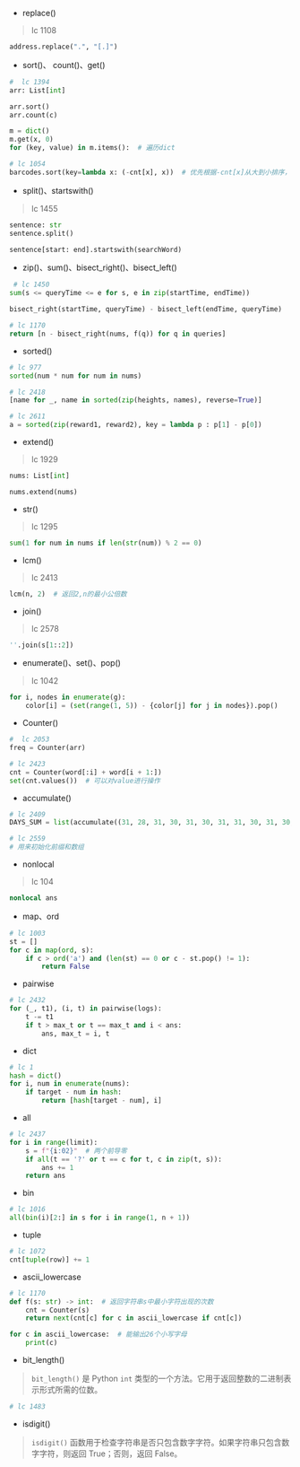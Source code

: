 - replace()
> lc 1108

```python
address.replace(".", "[.]")
```

- sort()、 count()、get()
```python
#  lc 1394
arr: List[int]

arr.sort()
arr.count(c)

m = dict()
m.get(x, 0)
for (key, value) in m.items():  # 遍历dict

# lc 1054
barcodes.sort(key=lambda x: (-cnt[x], x))  # 优先根据-cnt[x]从大到小排序，否则根据x从小到大排序
```

- split()、startswith()
> lc 1455
```python
sentence: str
sentence.split()

sentence[start: end].startswith(searchWord)
```
- zip()、sum()、bisect_right()、bisect_left()
```python
 # lc 1450
sum(s <= queryTime <= e for s, e in zip(startTime, endTime))

bisect_right(startTime, queryTime) - bisect_left(endTime, queryTime)

# lc 1170
return [n - bisect_right(nums, f(q)) for q in queries]
```

- sorted()

```python
# lc 977
sorted(num * num for num in nums)

# lc 2418
[name for _, name in sorted(zip(heights, names), reverse=True)]

# lc 2611
a = sorted(zip(reward1, reward2), key = lambda p : p[1] - p[0])
```

- extend()
> lc 1929

```python
nums: List[int]

nums.extend(nums)
```

- str()
> lc 1295

```python
sum(1 for num in nums if len(str(num)) % 2 == 0)
```

- lcm()
> lc 2413

```ruby
lcm(n, 2)  # 返回2,n的最小公倍数
```

- join()
> lc 2578

```python
''.join(s[1::2])
```

- enumerate()、set()、pop()
> lc 1042

```python
for i, nodes in enumerate(g):
	color[i] = (set(range(1, 5)) - {color[j] for j in nodes}).pop()
```

- Counter()
```python
#  lc 2053
freq = Counter(arr)

# lc 2423
cnt = Counter(word[:i] + word[i + 1:])
set(cnt.values())  # 可以对value进行操作
```

- accumulate()
```python
# lc 2409
DAYS_SUM = list(accumulate((31, 28, 31, 30, 31, 30, 31, 31, 30, 31, 30, 31), initial = 0))

# lc 2559
# 用来初始化前缀和数组

```

- nonlocal
> lc 104

```python
nonlocal ans
```

- map、ord
```python
# lc 1003
st = []
for c in map(ord, s):
	if c > ord('a') and (len(st) == 0 or c - st.pop() != 1):
		return False
```

- pairwise
```python
# lc 2432
for (_, t1), (i, t) in pairwise(logs):
	t -= t1
	if t > max_t or t == max_t and i < ans:
		ans, max_t = i, t
```

- dict
```python
# lc 1
hash = dict()
for i, num in enumerate(nums):
	if target - num in hash:
		return [hash[target - num], i]
```

- all 
```python
# lc 2437
for i in range(limit):
	s = f"{i:02}"  # 两个前导零
	if all(t == '?' or t == c for t, c in zip(t, s)):
		ans += 1
    return ans
```

- bin
```python
# lc 1016
all(bin(i)[2:] in s for i in range(1, n + 1))
```

- tuple
```python
# lc 1072
cnt[tuple(row)] += 1
```

- ascii_lowercase
```python
# lc 1170
def f(s: str) -> int:  # 返回字符串s中最小字符出现的次数
	cnt = Counter(s)
	return next(cnt[c] for c in ascii_lowercase if cnt[c])

for c in ascii_lowercase:  # 能输出26个小写字母
	print(c)
```

- bit_length()
> `bit_length()` 是 Python `int` 类型的一个方法。它用于返回整数的二进制表示形式所需的位数。
```python
# lc 1483

```

- isdigit()
> `isdigit()` 函数用于检查字符串是否只包含数字字符。如果字符串只包含数字字符，则返回 True；否则，返回 False。






